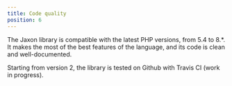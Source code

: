 ```yaml
---
title: Code quality
position: 6
---
```


The Jaxon library is compatible with the latest PHP versions, from 5.4 to 8.*.
It makes the most of the best features of the language, and its code is clean and well-documented.

Starting from version 2, the library is tested on Github with Travis CI (work in progress).

